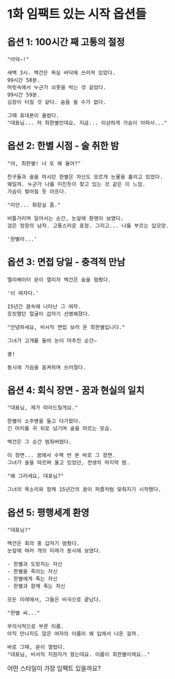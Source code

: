 # 1화 임팩트 있는 시작 옵션들

## 옵션 1: 100시간 째 고통의 절정
```
"아악—!"

새벽 3시. 백건은 욕실 바닥에 쓰러져 있었다.
99시간 58분.
머릿속에서 누군가 쇠못을 박는 것 같았다.
99시간 59분.
심장이 터질 것 같다. 숨을 쉴 수가 없다.

그때 휴대폰이 울렸다.
"대표님... 저 최한별인데요. 지금... 이상하게 가슴이 아파서..."
```

## 옵션 2: 한별 시점 - 술 취한 밤
```
"야, 최한별! 너 또 왜 울어?"

친구들과 술을 마시던 한별은 자신도 모르게 눈물을 흘리고 있었다.
왜일까. 누군가 나를 미친듯이 찾고 있는 것 같은 이 느낌.
가슴이 찢어질 듯 아프다.

"미안... 화장실 좀."

비틀거리며 일어서는 순간, 눈앞에 환영이 보였다.
검은 정장의 남자. 고통스러운 표정. 그리고... 나를 부르는 입모양.

'한별아...'
```

## 옵션 3: 면접 당일 - 충격적 만남
```
엘리베이터 문이 열리자 백건은 숨을 멈췄다.

'이 여자다.'

15년간 꿈속에 나타난 그 여자.
흐릿했던 얼굴이 갑자기 선명해졌다.

"안녕하세요, 비서직 면접 보러 온 최한별입니다."

그녀가 고개를 들어 눈이 마주친 순간—

쿵!

동시에 가슴을 움켜쥐며 쓰러졌다.
```

## 옵션 4: 회식 장면 - 꿈과 현실의 일치
```
"대표님, 제가 따라드릴게요."

한별이 소주병을 들고 다가왔다.
긴 머리를 귀 뒤로 넘기며 술을 따르는 모습.

백건은 그 순간 멈춰버렸다.

이 장면... 꿈에서 수백 번 본 바로 그 장면.
그녀가 술을 따르며 울고 있었던, 전생의 마지막 밤.

"왜 그러세요, 대표님?"

그녀의 목소리와 함께 15년간의 꿈이 퍼즐처럼 맞춰지기 시작했다.
```

## 옵션 5: 평행세계 환영
```
"대표님?"

백건은 회의 중 갑자기 멈췄다.
눈앞에 여러 개의 미래가 동시에 보였다.

- 한별과 도망치는 자신
- 한별을 죽이는 자신
- 한별에게 죽는 자신
- 한별과 함께 죽는 자신

모든 미래에서, 그들은 비극으로 끝났다.

"한별 씨..."

무의식적으로 부른 이름.
아직 만나지도 않은 여자의 이름이 왜 입에서 나온 걸까.

바로 그때, 문이 열렸다.
"대표님, 비서직 지원자가 왔는데요. 이름이 최한별이래요.."
```

어떤 스타일이 가장 임팩트 있을까요?